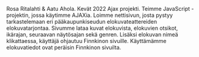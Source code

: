 Rosa Ritalahti & Aatu Ahola.
Kevät 2022 Ajax projekti.
Teimme JavaScript -projektin, jossa käytimme AJAXia. Loimme nettisivun, josta pystyy tarkastelemaan eri pääkaupunkiseudun elokuvateattereiden elokuvatarjontaa. Sivumme lataa kuvat elokuvista, elokuvien otsikot, ikärajan, seuraavan näytösajan sekä genren. Lisäksi elokuvan nimeä klikattaessa, käyttäjä ohjautuu Finnkinon sivuille. Käyttämämme elokuvatiedot ovat peräisin Finnkinon sivuilta.
